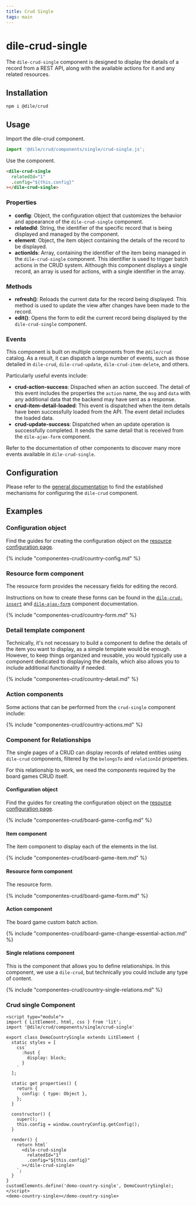 ```yaml
---
title: Crud Single
tags: main
---
```


# dile-crud-single

The `dile-crud-single` component is designed to display the details of a record from a REST API, along with the available actions for it and any related resources.

## Installation

```bash
npm i @dile/crud
```

## Usage

Import the dile-crud component.

```javascript
import '@dile/crud/components/single/crud-single.js';
```
Use the component.

```html
<dile-crud-single
  relatedId="1"
  .config="${this.config}"
></dile-crud-single>
```

### Properties

- **config**: Object, the configuration object that customizes the behavior and appearance of the `dile-crud-single` component.
- **relatedId**: String, the identifier of the specific record that is being displayed and managed by the component.
- **element**: Object, the item object containing the details of the record to be displayed.
- **actionIds**: Array, containing the identifier of the item being managed in the `dile-crud-single` component. This identifier is used to trigger batch actions in the CRUD system. Although this component displays a single record, an array is used for actions, with a single identifier in the array.

### Methods

- **refresh()**: Reloads the current data for the record being displayed. This method is used to update the view after changes have been made to the record.
- **edit()**: Opens the form to edit the current record being displayed by the `dile-crud-single` component.

### Events

This component is built on multiple components from the `@dile/crud` catalog. As a result, it can dispatch a large number of events, such as those detailed in `dile-crud`, `dile-crud-update`, `dile-crud-item-delete`, and others.

Particularly useful events include:

- **crud-action-success**: Dispached when an action succeed. The detail of this event includes the properties the `action` name, the `msg` and `data` with any additional data that the backend may have sent as a response.
- **crud-item-detail-loaded**: This event is dispatched when the item details have been successfully loaded from the API. The event detail includes the loaded data.
- **crud-update-success**: Dispatched when an update operation is successfully completed. It sends the same detail that is received from the `dile-ajax-form` component.

Refer to the documentation of other components to discover many more events available in `dile-crud-single`.

## Configuration

Please refer to the [general documentation](/crud/) to find the established mechanisms for configuring the `dile-crud` component.

## Examples

### Configuration object

Find the guides for creating the configuration object on the [resource configuration page](/crud/resource-config/).

{% include "componentes-crud/country-config.md" %}

### Resource form component

The resource form provides the necessary fields for editing the record.

Instructions on how to create these forms can be found in the [`dile-crud-insert`](/crud/crud-insert/) and [`dile-ajax-form`](/crud/ajax-form/) component documentation.

{% include "componentes-crud/country-form.md" %}

### Detail template component

Technically, it's not necessary to build a component to define the details of the item you want to display, as a simple template would be enough. However, to keep things organized and reusable, you would typically use a component dedicated to displaying the details, which also allows you to include additional functionality if needed.

{% include "componentes-crud/country-detail.md" %}


### Action components

Some actions that can be performed from the `crud-single` component include:

{% include "componentes-crud/country-actions.md" %}


### Component for Relationships

The single pages of a CRUD can display records of related entities using `dile-crud` components, filtered by the `belongsTo` and `relationId` properties.

For this relationship to work, we need the components required by the board games CRUD itself.

#### Configuration object

Find the guides for creating the configuration object on the [resource configuration page](/crud/resource-config/).

{% include "componentes-crud/board-game-config.md" %}

#### Item component

The item component to display each of the elements in the list.

{% include "componentes-crud/board-game-item.md" %}

#### Resource form component

The resource form.

{% include "componentes-crud/board-game-form.md" %}

#### Action component

The board game custom batch action.

{% include "componentes-crud/board-game-change-essential-action.md" %}

#### Single relations component

This is the component that allows you to define relationships. In this component, we use a `dile-crud`, but technically you could include any type of content.

{% include "componentes-crud/country-single-relations.md" %}


### Crud single Component

```html:preview
<script type="module">
import { LitElement, html, css } from 'lit';
import '@dile/crud/components/single/crud-single'

export class DemoCountrySingle extends LitElement {
  static styles = [
    css`
      :host {
        display: block;
      }
    `
  ];

  static get properties() {
    return {
      config: { type: Object },
    };
  }

  constructor() {
    super();
    this.config = window.countryConfig.getConfig();
  }

  render() {
    return html`
      <dile-crud-single
        relatedId="1"
        .config="${this.config}"
      ></dile-crud-single>
    `;
  }
}
customElements.define('demo-country-single', DemoCountrySingle);
</script>
<demo-country-single></demo-country-single>
```